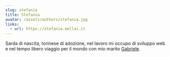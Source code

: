 ```yaml
---
slug: stefania
title: Stefania
avatar: /assets/authors/stefania.jpg
links:
  - url: https://stefania.mellai.it
---
```


Sarda di nascita, torinese di adozione, nel lavoro mi occupo di sviluppo web e nel tempo libero viaggio per il mondo con mio marito [Gabriele](/autore/gabriele).
